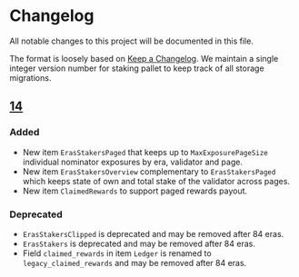 # Changelog

All notable changes to this project will be documented in this file.

The format is loosely based
on [Keep a Changelog](https://keepachangelog.com/en/1.0.0/). We maintain a
single integer version number for staking pallet to keep track of all storage
migrations.

## [14]

### Added

- New item `ErasStakersPaged` that keeps up to `MaxExposurePageSize`
  individual nominator exposures by era, validator and page.
- New item `ErasStakersOverview` complementary to `ErasStakersPaged` which keeps
  state of own and total stake of the validator across pages.
- New item `ClaimedRewards` to support paged rewards payout.

### Deprecated

- `ErasStakersClipped` is deprecated and may be removed after 84 eras.
- `ErasStakers` is deprecated and may be removed after 84 eras.
- Field `claimed_rewards` in item `Ledger` is renamed
  to `legacy_claimed_rewards` and may be removed after 84 eras.

[14]: https://github.com/paritytech/substrate/pull/13059
